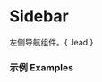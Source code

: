 # Sidebar

左侧导航组件。{ .lead }

### 示例 Examples

<div class="bs-example">
    <div class="content">
        <div bx-id="components/sidebar"></div>
    </div>
</div>